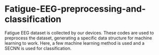 # Fatigue-EEG-preprocessing-and-classification
Fatigue EEG dataset is collected by our devices. These codes are used to preprocess the dataset, generating a specific data structure for machine learning to work. Here, a few machine learning method is used and a SECNN is used for classification.
